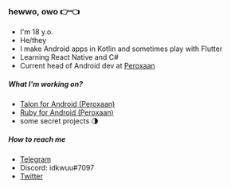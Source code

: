 ### hewwo, owo 👉👈

- I'm 18 y.o.
- He/they
- I make Android apps in Kotlin and sometimes play with Flutter
- Learning React Native and C#
- Current head of Android dev at [Peroxaan](https://twitter.com/Peroxaan)

##### What I'm working on?

- [Talon for Android (Peroxaan)](https://peroxaan.com/Talon)
- [Ruby for Android (Peroxaan)](https://peroxaan.com/Ruby)
- some secret projects 🌗

##### How to reach me

- [Telegram](https://t.me/idkwuu)
- Discord: idkwuu#7097
- [Twitter](https://twitter.com/idkwuu)
